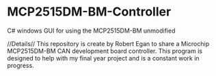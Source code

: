 MCP2515DM-BM-Controller
=======================

C# windows GUI for using the MCP2515DM-BM unmodified

//Details//
This repository is create by Robert Egan to share a Microchip MCP2515DM-BM CAN development board controller.
This program is designed to help with my final year project and is a constant work in progress.


